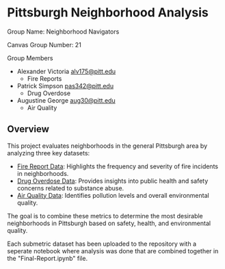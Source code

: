 <h1>Pittsburgh Neighborhood Analysis</h1>

<p>Group Name: Neighborhood Navigators</p>

<p>Canvas Group Number: 21</p>

<p>Group Members</p>

* Alexander Victoria alv175@pitt.edu
  * Fire Reports
* Patrick Simpson pas342@pitt.edu
  * Drug Overdose
* Augustine George aug30@pitt.edu
  * Air Quality

<h2>Overview</h2>

<p>This project evaluates neighborhoods in the general Pittsburgh area by analyzing three key datasets:</p>

*   [Fire Report Data](https://data.wprdc.org/dataset/fire-incidents-in-city-of-pittsburgh): Highlights the frequency and severity of fire incidents in neighborhoods.
*    [Drug Overdose Data](https://data.wprdc.org/dataset/allegheny-county-fatal-accidental-overdoses): Provides insights into public health and safety concerns related to substance abuse.
* [Air Quality Data](https://data.wprdc.org/dataset/allegheny-county-air-quality): Identifies pollution levels and overall environmental quality.


<p>The goal is to combine these metrics to determine the most desirable neighborhoods in Pittsburgh based on safety, health, and environmental quality.</p>

<p>Each submetric dataset has been uploaded to the repository with a seperate notebook where analysis was done that are combined together in the "Final-Report.ipynb" file.</p>
